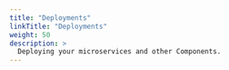 ```yaml
---
title: "Deployments"
linkTitle: "Deployments"
weight: 50
description: >
  Deploying your microservices and other Components.
---
```


